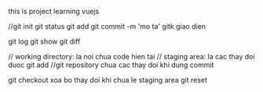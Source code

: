 this is project learning vuejs

//git init
git status
git add
git commit -m 'mo ta'
gitk giao dien


git log
git show
git diff

// working directory: la noi chua code hien tai
// staging area: la cac thay doi duoc git add
//git repository chua cac thay doi khi dung commit

git checkout xoa bo thay doi khi chua le staging area
git reset
